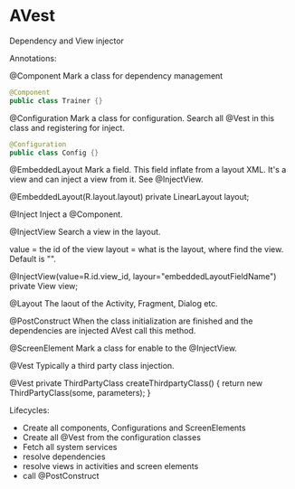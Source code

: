 AVest
=====
Dependency and View injector

Annotations:

@Component
Mark a class for dependency management
```java
@Component
public class Trainer {}
```

@Configuration
Mark a class for configuration.
Search all @Vest in this class and registering for inject.

```java
@Configuration
public class Config {}
```

@EmbeddedLayout
Mark a field. This field inflate from a layout XML. It's a view and can inject a view from it. See @InjectView.

@EmbeddedLayout(R.layout.layout)
private LinearLayout layout;

@Inject
Inject a @Component.

@InjectView
Search a view in the layout.

value = the id of the view
layout = what is the layout, where find the view. Default is "".

@InjectView(value=R.id.view_id, layour="embeddedLayoutFieldName")
private View view;

@Layout
The laout of the Activity, Fragment, Dialog etc.

@PostConstruct
When the class initialization are finished  and the dependencies are injected AVest call this method.

@ScreenElement
Mark a class for enable to the @InjectView.

@Vest
Typically a third party class injection.

@Vest
private ThirdPartyClass createThirdpartyClass() {
	return new ThirdPartyClass(some, parameters);
}

Lifecycles:
* Create all components, Configurations and ScreenElements
* Create all @Vest from the configuration classes
* Fetch all system services
* resolve dependencies
* resolve views in activities and screen elements
* call @PostConstruct

